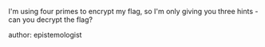 I'm using four primes to encrypt my flag, so I'm only giving you three hints - can you decrypt the flag?

author: epistemologist
